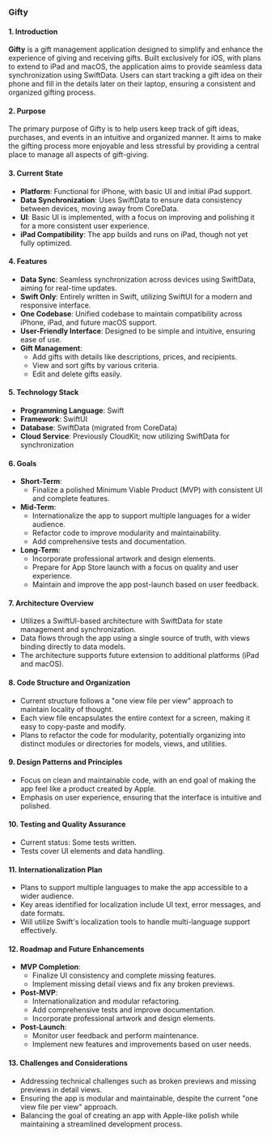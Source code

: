 ### **Gifty**

#### **1. Introduction**
**Gifty** is a gift management application designed to simplify and enhance the experience of giving and receiving gifts. Built exclusively for iOS, with plans to extend to iPad and macOS, the application aims to provide seamless data synchronization using SwiftData. Users can start tracking a gift idea on their phone and fill in the details later on their laptop, ensuring a consistent and organized gifting process.

#### **2. Purpose**
The primary purpose of Gifty is to help users keep track of gift ideas, purchases, and events in an intuitive and organized manner. It aims to make the gifting process more enjoyable and less stressful by providing a central place to manage all aspects of gift-giving.

#### **3. Current State**
- **Platform**: Functional for iPhone, with basic UI and initial iPad support.
- **Data Synchronization**: Uses SwiftData to ensure data consistency between devices, moving away from CoreData.
- **UI**: Basic UI is implemented, with a focus on improving and polishing it for a more consistent user experience.
- **iPad Compatibility**: The app builds and runs on iPad, though not yet fully optimized.

#### **4. Features**
- **Data Sync**: Seamless synchronization across devices using SwiftData, aiming for real-time updates.
- **Swift Only**: Entirely written in Swift, utilizing SwiftUI for a modern and responsive interface.
- **One Codebase**: Unified codebase to maintain compatibility across iPhone, iPad, and future macOS support.
- **User-Friendly Interface**: Designed to be simple and intuitive, ensuring ease of use.
- **Gift Management**:
  - Add gifts with details like descriptions, prices, and recipients.
  - View and sort gifts by various criteria.
  - Edit and delete gifts easily.

#### **5. Technology Stack**
- **Programming Language**: Swift
- **Framework**: SwiftUI
- **Database**: SwiftData (migrated from CoreData)
- **Cloud Service**: Previously CloudKit; now utilizing SwiftData for synchronization

#### **6. Goals**
- **Short-Term**:
  - Finalize a polished Minimum Viable Product (MVP) with consistent UI and complete features.
- **Mid-Term**:
  - Internationalize the app to support multiple languages for a wider audience.
  - Refactor code to improve modularity and maintainability.
  - Add comprehensive tests and documentation.
- **Long-Term**:
  - Incorporate professional artwork and design elements.
  - Prepare for App Store launch with a focus on quality and user experience.
  - Maintain and improve the app post-launch based on user feedback.

#### **7. Architecture Overview**
- Utilizes a SwiftUI-based architecture with SwiftData for state management and synchronization.
- Data flows through the app using a single source of truth, with views binding directly to data models.
- The architecture supports future extension to additional platforms (iPad and macOS).

#### **8. Code Structure and Organization**
- Current structure follows a "one view file per view" approach to maintain locality of thought.
- Each view file encapsulates the entire context for a screen, making it easy to copy-paste and modify.
- Plans to refactor the code for modularity, potentially organizing into distinct modules or directories for models, views, and utilities.

#### **9. Design Patterns and Principles**
- Focus on clean and maintainable code, with an end goal of making the app feel like a product created by Apple.
- Emphasis on user experience, ensuring that the interface is intuitive and polished.

#### **10. Testing and Quality Assurance**
- Current status: Some tests written.
- Tests cover UI elements and data handling. 

#### **11. Internationalization Plan**
- Plans to support multiple languages to make the app accessible to a wider audience.
- Key areas identified for localization include UI text, error messages, and date formats.
- Will utilize Swift's localization tools to handle multi-language support effectively.

#### **12. Roadmap and Future Enhancements**
- **MVP Completion**:
  - Finalize UI consistency and complete missing features.
  - Implement missing detail views and fix any broken previews.
- **Post-MVP**:
  - Internationalization and modular refactoring.
  - Add comprehensive tests and improve documentation.
  - Incorporate professional artwork and design elements.
- **Post-Launch**:
  - Monitor user feedback and perform maintenance.
  - Implement new features and improvements based on user needs.

#### **13. Challenges and Considerations**
- Addressing technical challenges such as broken previews and missing previews in detail views.
- Ensuring the app is modular and maintainable, despite the current "one view file per view" approach.
- Balancing the goal of creating an app with Apple-like polish while maintaining a streamlined development process.
